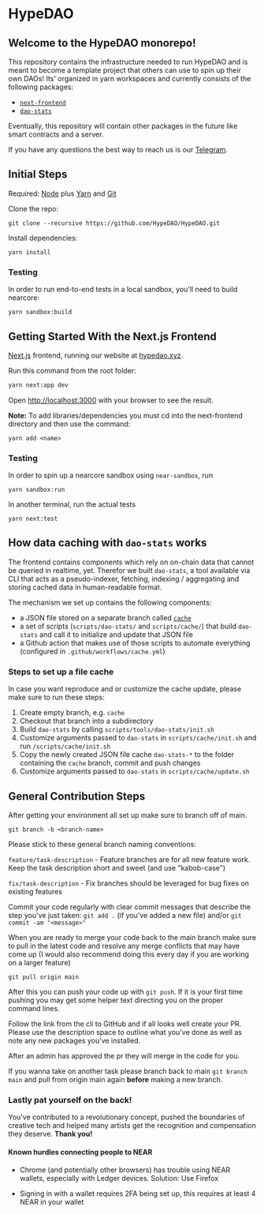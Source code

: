 # HypeDAO

## Welcome to the HypeDAO monorepo! 
This repository contains the infrastructure needed to run HypeDAO and is meant to become a template project that others can use to spin up their own DAOs! Its' organized in yarn workspaces and currently consists of the following packages:

- [`next-frontend`](#getting-started-with-the-nextjs-frontend)
- [`dao-stats`](#how-data-caching-with-dao-stats-works)

Eventually, this repository will contain other packages in the future like smart contracts and a server.

If you have any questions the best way to reach us is our [Telegram](https://t.me/hypedao).

## Initial Steps
Required: [Node](https://nodejs.org/dist/latest-v12.x/) plus [Yarn](https://classic.yarnpkg.com/en/docs/install/#mac-stable) and [Git](https://git-scm.com/downloads)

Clone the repo:
```
git clone --recursive https://github.com/HypeDAO/HypeDAO.git
```

Install dependencies:
```
yarn install
```

### Testing
In order to run end-to-end tests in a local sandbox, you'll need to build nearcore:
```
yarn sandbox:build
```

## Getting Started With the Next.js Frontend
[Next.js](https://nextjs.org) frontend, running our website at [hypedao.xyz](www.hypedao.xyz). 

Run this command from the root folder:
```bash
yarn next:app dev
```

Open [http://localhost:3000](http://localhost:3000) with your browser to see the result.


**Note:** To add libraries/dependencies you must cd into the next-frontend directory and then use the command:
```
yarn add <name>
```

### Testing
In order to spin up a nearcore sandbox using `near-sandbox`, run
```
yarn sandbox:run
```

In another terminal, run the actual tests
```
yarn next:test
```

## How data caching with `dao-stats` works
The frontend contains components which rely on on-chain data that cannot be queried in realtime, yet. Therefor we built `dao-stats`, a tool available via CLI that acts as a pseudo-indexer, fetching, indexing / aggregating and storing cached data in human-readable format.

The mechanism we set up contains the following components:

- a JSON file stored on a separate branch called [`cache`](https://github.com/HypeDAO/HypeDAO/tree/cache)
- a set of scripts (`scripts/dao-stats/` and `scripts/cache/`) that build `dao-stats` and call it to initialize and update that JSON file
- a Github action that makes use of those scripts to automate everything (configured in `.github/workflows/cache.yml`)

### Steps to set up a file cache
In case you want reproduce and or customize the cache update, please make sure to run these steps:

1. Create empty branch, e.g. `cache`
2. Checkout that branch into a subdirectory
3. Build `dao-stats` by calling `scripts/tools/dao-stats/init.sh`
4. Customize arguments passed to `dao-stats` in `scripts/cache/init.sh` and run `/scripts/cache/init.sh`
5. Copy the newly created JSON file cache `dao-stats-*` to the folder containing the `cache` branch, commit and push changes
6. Customize arguments passed to `dao-stats` in `scripts/cache/update.sh`

## General Contribution Steps
After getting your environment all set up make sure to branch off of main. 
```
git branch -b <branch-name>
```
Please stick to these general branch naming conventions:

`feature/task-description` - Feature branches are for all new feature work. Keep the task description short and sweet (and use "kabob-case")

`fix/task-description` - Fix branches should be leveraged for bug fixes on existing features

Commit your code regularly with clear commit messages that describe the step you've just taken: `git add .` (if you've added a new file) and/or `git commit -am "<message>"`

When you are ready to merge your code back to the main branch make sure to pull in the latest code and resolve any merge conflicts that may have come up (I would also recommend doing this every day if you are working on a larger feature)
```
git pull origin main
```

After this you can push your code up with `git push`. If it is your first time pushing you may get some helper text directing you on the proper command lines.

Follow the link from the cli to GitHub and if all looks well create your PR. Please use the description space to outline what you've done as well as note any new packages you've installed.

After an admin has approved the pr they will merge in the code for you.

If you wanna take on another task please branch back to main `git branch main` and pull from origin main again **before** making a new branch.

### Lastly pat yourself on the back! 
You've contributed to a revolutionary concept, pushed the boundaries of creative tech and helped many artists get the recognition and compensation they deserve. **Thank you!**


#### Known hurdles connecting people to NEAR
* Chrome (and potentially other browsers) has trouble using NEAR wallets, especially with Ledger devices.
Solution: Use Firefox

* Signing in with a wallet requires 2FA being set up, this requires at least 4 NEAR in your wallet
